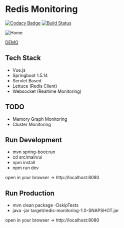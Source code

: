 # Redis Monitoring
[![Codacy Badge](https://api.codacy.com/project/badge/Grade/27d0e36a6c534dabb588a0766932a6d6)](https://www.codacy.com/app/ivandzf/redis-monitoring?utm_source=github.com&amp;utm_medium=referral&amp;utm_content=ivandzf/redis-monitoring&amp;utm_campaign=Badge_Grade)
[![Build Status](https://travis-ci.org/ivandzf/redis-monitoring.svg?branch=master)](https://travis-ci.org/ivandzf/redis-monitoring)

![Home](https://github.com/ivandzf/redis-monitoring/blob/master/img/dashboard.png)

[DEMO](https://redis-monitoring-java-vue.herokuapp.com/)

## Tech Stack
*  Vue.js
*  Springboot 1.5.14
*  Servlet Based
*  Lettuce (Redis Client)
*  Websocket (Realtime Monitoring)

## TODO
*  Memory Graph Monitoring
*  Cluster Monitoring

## Run Development
*  mvn spring-boot:run
*  cd src/main/ui
*  npm install
*  npm run dev

open in your browser -> http://localhost:8080

## Run Production
*  mvn clean package -DskipTests
*  java -jar target/redis-monitoring-1.0-SNAPSHOT.jar

open in your browser -> http://localhost:8080
